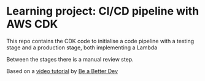 # Learning project: CI/CD pipeline with AWS CDK

This repo contains the CDK code to initialise a code pipeline with a testing stage and a production stage, both implementing a Lambda

Between the stages there is a manual review step.

Based on a [video tutorial](https://www.youtube.com/watch?v=EVDw0sdxaec) by [Be a Better Dev](https://github.com/beabetterdevv)
